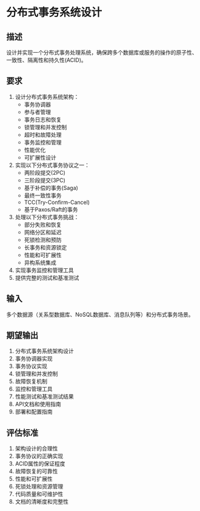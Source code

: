 # 分布式事务系统设计

## 描述
设计并实现一个分布式事务处理系统，确保跨多个数据库或服务的操作的原子性、一致性、隔离性和持久性(ACID)。

## 要求
1. 设计分布式事务系统架构：
   - 事务协调器
   - 参与者管理
   - 事务日志和恢复
   - 锁管理和并发控制
   - 超时和故障处理
   - 事务监控和管理
   - 性能优化
   - 可扩展性设计
2. 实现以下分布式事务协议之一：
   - 两阶段提交(2PC)
   - 三阶段提交(3PC)
   - 基于补偿的事务(Saga)
   - 最终一致性事务
   - TCC(Try-Confirm-Cancel)
   - 基于Paxos/Raft的事务
3. 处理以下分布式事务挑战：
   - 部分失败和恢复
   - 网络分区和延迟
   - 死锁检测和预防
   - 长事务和资源锁定
   - 性能和可扩展性
   - 异构系统集成
4. 实现事务监控和管理工具
5. 提供完整的测试和基准测试

## 输入
多个数据源（关系型数据库、NoSQL数据库、消息队列等）和分布式事务场景。

## 期望输出
1. 分布式事务系统架构设计
2. 事务协调器实现
3. 事务协议实现
4. 锁管理和并发控制
5. 故障恢复机制
6. 监控和管理工具
7. 性能测试和基准测试结果
8. API文档和使用指南
9. 部署和配置指南

## 评估标准
1. 架构设计的合理性
2. 事务协议的正确实现
3. ACID属性的保证程度
4. 故障恢复的可靠性
5. 性能和可扩展性
6. 死锁处理和资源管理
7. 代码质量和可维护性
8. 文档的清晰度和完整性